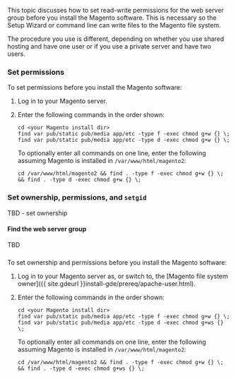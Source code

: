<div markdown="1">

This topic discusses how to set read-write permissions for the web server group before you install the Magento software. This is necessary so the Setup Wizard or command line can write files to the Magento file system.

The procedure you use is different, depending on whether you use shared hosting and have one user or if you use a private server and have two users.


### Set permissions 
To set permissions before you install the Magento software:

1.	Log in to your Magento server.
2.	Enter the following commands in the order shown:

		cd <your Magento install dir>
		find var pub/static pub/media app/etc -type f -exec chmod g+w {} \;
		find var pub/static pub/media app/etc -type d -exec chmod g+w {} \;

	To optionally enter all commands on one line, enter the following assuming Magento is installed in `/var/www/html/magento2`:

		cd /var/www/html/magento2 && find . -type f -exec chmod g+w {} \; && find . -type d -exec chmod g+w {} \;

### Set ownership, permissions, and `setgid`
TBD - set ownership

#### Find the web server group
TBD

### 

To set ownership and permissions before you install the Magento software:

1.	Log in to your Magento server as, or switch to, the [Magento file system owner]({{ site.gdeurl }}install-gde/prereq/apache-user.html).
2.	Enter the following commands in the order shown:

		cd <your Magento install dir>
		find var pub/static pub/media app/etc -type f -exec chmod g+w {} \;
		find var pub/static pub/media app/etc -type d -exec chmod g+ws {} \;

	To optionally enter all commands on one line, enter the following assuming Magento is installed in `/var/www/html/magento2`:

		cd /var/www/html/magento2 && find . -type f -exec chmod g+w {} \; && find . -type d -exec chmod g+ws {} \;